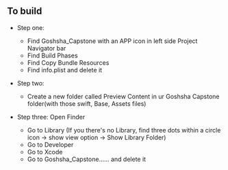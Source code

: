 ## To build 
- Step one:
  - Find Goshsha_Capstone with an APP icon in left side Project Navigator bar
  - Find Build Phases
  - Find Copy Bundle Resources
  - Find info.plist and delete it
 
- Step two:
  - Create a new folder called Preview Content in ur Goshsha Capstone folder(with those swift, Base, Assets files)

- Step three: Open Finder
  - Go to Library (If you there's no Library, find three dots within a circle icon -> show view option -> Show Library Folder)
  - Go to Developer
  - Go to Xcode
  - Go to Goshsha_Capstone...... and delete it
